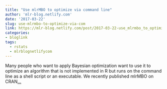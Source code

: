 ```yaml
---
title: "Use mlrMBO to optimize via command line"
author: 'mlr-blog.netlify.com'
date: '2017-03-22'
slug: use-mlrmbo-to-optimize-via-com
link: https://mlr-blog.netlify.com/post/2017-03-22-use_mlrmbo_to_optimize_via_command_line/
categories:
- bloglink
tags:
  - rstats
  - mlrblognetlifycom
---
```


Many people who want to apply Bayesian optimization want to use it to optimize an algorithm that is not implemented in R but runs on the command line as a shell script or an executable. We recently published mlrMBO on CRAN[... <i class="fas fa-external-link-alt"></i>](https://mlr-blog.netlify.com/post/2017-03-22-use_mlrmbo_to_optimize_via_command_line/)

